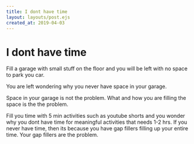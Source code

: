 ```yaml
---
title: I dont have time
layout: layouts/post.ejs
created_at: 2019-04-03
---
```

# I dont have time

Fill a garage with small stuff on the floor and you will be left with no space to park you car. 

You are left wondering why you never have space in your garage. 

Space in your garage is not the problem. What and how you are filling the space is the the problem.

Fill you time with 5 min activities such as youtube shorts and you wonder why you dont have time for meaningful activities that needs 1-2 hrs. If you never have time, then its because you have gap fillers filling up your entire time. Your gap fillers are the problem.
